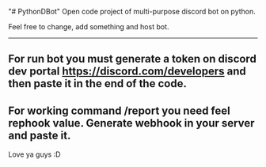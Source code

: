 "# PythonDBot" 
Open code project of multi-purpose discord bot on python.

Feel free to change, add something and host bot.

-------------
For run bot you must generate a token on discord dev portal
https://discord.com/developers
and then paste it in the end of the code.
-
For working command /report you need feel rephook value.
Generate webhook in your server and paste it.
-

Love ya guys :D